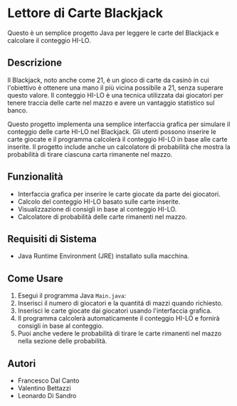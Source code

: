# Lettore di Carte Blackjack

Questo è un semplice progetto Java per leggere le carte del Blackjack e calcolare il conteggio HI-LO.

## Descrizione

Il Blackjack, noto anche come 21, è un gioco di carte da casinò in cui l'obiettivo è ottenere una mano il più vicina possibile a 21, senza superare questo valore. 
Il conteggio HI-LO è una tecnica utilizzata dai giocatori per tenere traccia delle carte nel mazzo e avere un vantaggio statistico sul banco.

Questo progetto implementa una semplice interfaccia grafica per simulare il conteggio delle carte HI-LO nel Blackjack.
Gli utenti possono inserire le carte giocate e il programma calcolerà il conteggio HI-LO in base alle carte inserite. Il progetto include anche un calcolatore di probabilità che mostra la probabilità di tirare ciascuna carta rimanente nel mazzo.

## Funzionalità

- Interfaccia grafica per inserire le carte giocate da parte dei giocatori.
- Calcolo del conteggio HI-LO basato sulle carte inserite.
- Visualizzazione di consigli in base al conteggio HI-LO.
- Calcolatore di probabilità delle carte rimanenti nel mazzo.

## Requisiti di Sistema

- Java Runtime Environment (JRE) installato sulla macchina.

## Come Usare

1. Esegui il programma Java `Main.java`:
2. Inserisci il numero di giocatori e la quantitá di mazzi quando richiesto.
3. Inserisci le carte giocate dai giocatori usando l'interfaccia grafica.
4. Il programma calcolerà automaticamente il conteggio HI-LO e fornirà consigli in base al conteggio.
5. Puoi anche vedere le probabilità di tirare le carte rimanenti nel mazzo nella sezione delle probabilità.

## Autori
- Francesco Dal Canto
- Valentino Bettazzi
- Leonardo Di Sandro
